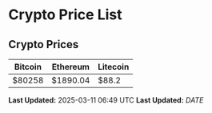 # Crypto Price List

## Crypto Prices
| Bitcoin | Ethereum | Litecoin |
| ------- | -------- | -------- |
| $80258 | $1890.04 | $88.2 |
**Last Updated:** 2025-03-11 06:49 UTC
**Last Updated:** $DATE$

